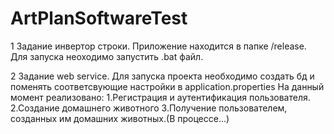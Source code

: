 # ArtPlanSoftwareTest
1 Задание инвертор строки.
Приложение находится в папке /release. Для запуска неоходимо запустить .bat файл.

2 Задание web service.
Для запуска проекта необходимо создать бд и поменять соответсвующие настройки в application.properties
На данный момент реализовано:
1.Регистрация и аутентификация пользователя.
2.Создание домашнего животного
3.Получение пользователем, созданных им домашних животных.(В процессе...)
